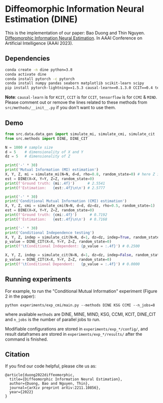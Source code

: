 # Diffeomorphic Information Neural Estimation (DINE)
This is the implementation of our paper: Bao Duong and Thin Nguyen. [Diffeomorphic Information Neural Estimation](https://arxiv.org/abs/2211.10856). In AAAI Conference on Artificial Intelligence (AAAI 2023).

## Dependencies

```bash
conda create -n dine python=3.8
conda activate dine
conda install pytorch -c pytorch
conda install numpy pandas seaborn matplotlib scikit-learn scipy
pip install pytorch-lightning==1.5.3 causal-learn==0.1.3.0 CCIT==0.4 tensorflow
```
__Note__: `causal-learn` is for `KCIT`, `CCIT` is for `CCIT`, `tensorflow` is for `CCMI` & `MIND`. Please comment out or remove the lines related to these methods from `src/methods/__init__.py` if you don't want to use them.

## Demo

```python
from src.data.data_gen import simulate_mi, simulate_cmi, simulate_cit
from src.methods import DINE, DINE_CIT

N = 1000 # sample size
d = 5    # dimensionality of X and Y
dz = 5   # dimensionality of Z

print('-' * 30)
print('Mutual Information (MI) estimation')
X, Y, Z, mi = simulate_mi(N=N, d=d, rho=0.8, random_state=0) # here Z is empty
est = DINE(X=X, Y=Y, Z=Z, random_state=0)
print(f'Ground truth: {mi:.4f}')      # 2.5541
print(f'Estimation:   {est:.4f}\n\n') # 2.5777

print('-' * 30)
print('Conditional Mutual Information (CMI) estimation')
X, Y, Z, cmi = simulate_cmi(N=N, d=d, dz=dz, rho=0.5, random_state=1)
est = DINE(X=X, Y=Y, Z=Z, random_state=0)
print(f'Ground truth: {cmi:.4f}')      # 0.7192
print(f'Estimation:   {est:.4f}\n\n')  # 0.7168

print('-' * 30)
print('Conditional Independence testing')
X, Y, Z, indep = simulate_cit(N=N, d=1, dz=dz, indep=True, random_state=1)
p_value = DINE_CIT(X=X, Y=Y, Z=Z, random_state=0)
print(f'\tConditional Independent: {p_value = :.4f}') # 0.2500

X, Y, Z, indep = simulate_cit(N=N, d=1, dz=dz, indep=False, random_state=1)
p_value = DINE_CIT(X=X, Y=Y, Z=Z, random_state=0)
print(f'\tConditional Dependent:   {p_value = :.4f}') # 0.0000
```

## Running experiments

For example, to run the "Conditional Mutual Information" experiment (Figure 2 in the paper):
```
python experiments/exp_cmi/main.py --methods DINE KSG CCMI --n_jobs=8
```
where available `methods` are DINE, MINE, MIND, KSG, CCMI, KCIT, DINE_CIT and `n_jobs` is the number of parallel jobs to run.

Modifiable configurations are stored in `experiments/exp_*/config/`, and result dataframes are stored in `experiments/exp_*/results/` after the command is finished.

## Citation

If you find our code helpful, please cite us as:
```
@article{duong2022diffeomorphic,
  title={Diffeomorphic Information Neural Estimation},
  author={Duong, Bao and Nguyen, Thin},
  journal={arXiv preprint arXiv:2211.10856},
  year={2022}
}
```
